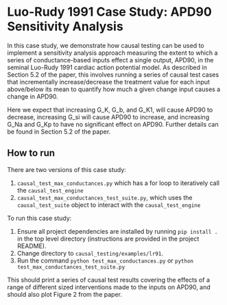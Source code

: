 # Luo-Rudy 1991 Case Study: APD90 Sensitivity Analysis
In this case study, we demonstrate how causal testing can be used to implement a sensitivity analysis approach measuring the
extent to which a series of conductance-based inputs effect a single output, APD90, in the seminal Luo-Rudy 1991
cardiac action potential model. As described in Section 5.2 of the paper, this involves running a series of causal test
cases that incrementally increase/decrease the treatment value for each input above/below its mean to quantify how much
a given change input causes a change in APD90.

Here we expect that increasing G_K, G_b, and G_K1, will cause APD90 to decrease, increasing G_si will
cause APD90 to increase, and increasing G_Na and G_Kp to have no significant effect on APD90. Further details
can be found in Section 5.2 of the paper.

## How to run
There are two versions of this case study:
1. `causal_test_max_conductances.py` which has a for loop to iteratively call the `causal_test_engine`
2. `causal_test_max_conductances_test_suite.py`, which uses the `causal_test_suite` object to interact with the `causal_test_engine`

To run this case study:
1. Ensure all project dependencies are installed by running `pip install .` in the top level directory
   (instructions are provided in the project README).
2. Change directory to `causal_testing/examples/lr91`.
3. Run the command `python test_max_conductances.py` or `python test_max_conductances_test_suite.py`

This should print a series of causal test results covering the effects of a range of different sized interventions made
to the inputs on APD90, and should also plot Figure 2 from the paper.
